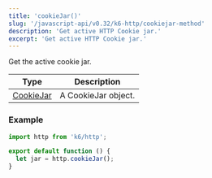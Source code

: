 ```yaml
---
title: 'cookieJar()'
slug: '/javascript-api/v0.32/k6-http/cookiejar-method'
description: 'Get active HTTP Cookie jar.'
excerpt: 'Get active HTTP Cookie jar.'
---
```


Get the active cookie jar.

| Type                                                 | Description         |
| ---------------------------------------------------- | ------------------- |
| [CookieJar](/javascript-api/v0.32/k6-http/cookiejar) | A CookieJar object. |

### Example

<CodeGroup labels={[]}>

```javascript
import http from 'k6/http';

export default function () {
  let jar = http.cookieJar();
}
```

</CodeGroup>
